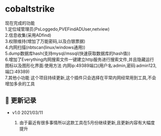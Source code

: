 # cobaltstrike
现在完成的功能<Br/>
1.定位域管理员(PsLoggedo,PVEFindADUser,netview)<Br/>
2.信息收集(采用ADfind)<Br/>
3.权限维持(增加了万能密码,以及白银票据)<Br/>
4.内网扫描(nbtscan(linux/windows通用))<Br/>
5.dump数据库hash(支持mysql/mssql(快速获取数据库的hash值))<Br/>
6.增加了Everything内网搜索文件一键建立http服务进行搜索文件,并且隐藏运行图标以及图形化界面:使用方法 内网ip:49389端口(用户名:admin,密码:admin123,端口:49389)<Br/>
7.其他小功能
这个项目持续更新,这个插件只会选择在平常内网经常用到工具,不会增加多余的工具

## 👑 更新记录

- v1.0 2021/03/11

  1. 由于最近有很多事情所以这款工具在5月份继续更新,且更新内容有大幅度提升
